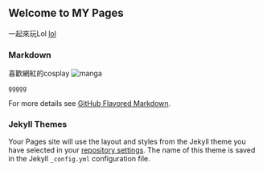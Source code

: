 ## Welcome to MY Pages

一起來玩Lol [lol](https://www.youtube.com/watch?v=ZmpOw4OxvQI) 

### Markdown

喜歡網紅的cosplay
![manga](https://66.media.tumblr.com/ae0a0db933eb6cb725737d1a1dca5a21/tumblr_pm14uaOkBB1y55bcyo1_500.jpg)

```
ggggg

```

For more details see [GitHub Flavored Markdown](https://guides.github.com/features/mastering-markdown/).

### Jekyll Themes

Your Pages site will use the layout and styles from the Jekyll theme you have selected in your [repository settings](https://github.com/orzorzorzxx/work/settings). The name of this theme is saved in the Jekyll `_config.yml` configuration file.


